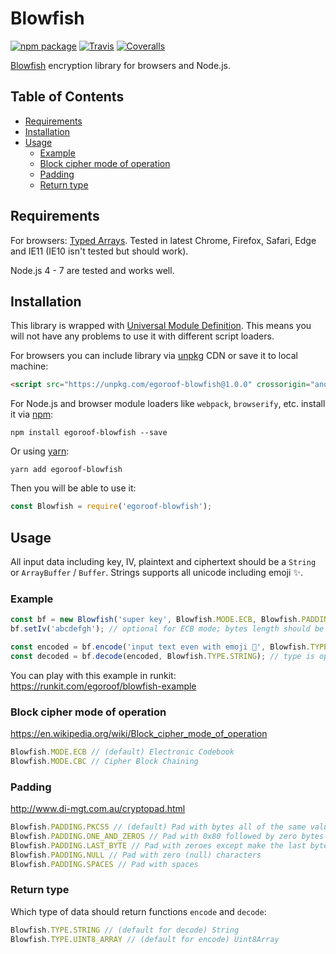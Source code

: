 # Blowfish

[![npm package][npm-badge]][npm] [![Travis][build-badge]][build] [![Coveralls][coverage-badge]][coverage]

[build-badge]: https://img.shields.io/travis/egoroof/blowfish.svg?style=flat-square
[build]: https://travis-ci.org/egoroof/blowfish

[npm-badge]: https://img.shields.io/npm/v/egoroof-blowfish.svg?style=flat-square
[npm]: https://www.npmjs.org/package/egoroof-blowfish

[coverage-badge]: https://img.shields.io/coveralls/egoroof/blowfish.svg?style=flat-square
[coverage]: https://coveralls.io/github/egoroof/blowfish

[Blowfish](https://en.wikipedia.org/wiki/Blowfish_(cipher)) encryption library for browsers and Node.js.

## Table of Contents

- [Requirements](#requirements)
- [Installation](#installation)
- [Usage](#usage)
  - [Example](#example)
  - [Block cipher mode of operation](#block-cipher-mode-of-operation)
  - [Padding](#padding)
  - [Return type](#return-type)

## Requirements

For browsers: [Typed Arrays](https://developer.mozilla.org/en-US/docs/Web/JavaScript/Typed_arrays).
Tested in latest Chrome, Firefox, Safari, Edge and IE11 (IE10 isn't tested but should work).

Node.js 4 - 7 are tested and works well.

## Installation

This library is wrapped with [Universal Module Definition](https://github.com/umdjs/umd). This means you will not
have any problems to use it with different script loaders.

For browsers you can include library via [unpkg](https://unpkg.com/) CDN or save it to local machine:

```html
<script src="https://unpkg.com/egoroof-blowfish@1.0.0" crossorigin="anonymous" integrity="sha384-5C59HbrFfjzcgi9y6wlIx0R/X3jHpnoz6QHIW5yVEVyPd9Exr/905tNOZxwBnXqq"></script>
```

For Node.js and browser module loaders like `webpack`, `browserify`, etc. install it via [npm](https://www.npmjs.com/):

```
npm install egoroof-blowfish --save
```

Or using [yarn](https://yarnpkg.com/):

```
yarn add egoroof-blowfish
```

Then you will be able to use it:

```js
const Blowfish = require('egoroof-blowfish');
```

## Usage

All input data including key, IV, plaintext and ciphertext should be a `String` or `ArrayBuffer` / `Buffer`.
Strings supports all unicode including emoji ✨.

### Example

```js
const bf = new Blowfish('super key', Blowfish.MODE.ECB, Blowfish.PADDING.NULL); // only key isn't optional
bf.setIv('abcdefgh'); // optional for ECB mode; bytes length should be equal 8

const encoded = bf.encode('input text even with emoji 🎅', Blowfish.TYPE.UINT8_ARRAY); // type is optional
const decoded = bf.decode(encoded, Blowfish.TYPE.STRING); // type is optional
```

You can play with this example in runkit: https://runkit.com/egoroof/blowfish-example

### Block cipher mode of operation

https://en.wikipedia.org/wiki/Block_cipher_mode_of_operation

```js
Blowfish.MODE.ECB // (default) Electronic Codebook
Blowfish.MODE.CBC // Cipher Block Chaining
```

### Padding

http://www.di-mgt.com.au/cryptopad.html

```js
Blowfish.PADDING.PKCS5 // (default) Pad with bytes all of the same value as the number of padding bytes
Blowfish.PADDING.ONE_AND_ZEROS // Pad with 0x80 followed by zero bytes
Blowfish.PADDING.LAST_BYTE // Pad with zeroes except make the last byte equal to the number of padding bytes
Blowfish.PADDING.NULL // Pad with zero (null) characters
Blowfish.PADDING.SPACES // Pad with spaces
```

### Return type

Which type of data should return functions `encode` and `decode`:

```js
Blowfish.TYPE.STRING // (default for decode) String
Blowfish.TYPE.UINT8_ARRAY // (default for encode) Uint8Array
```
